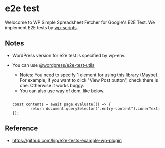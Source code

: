 # e2e test

 Welocome to WP Simple Spreadsheet Fetcher for Google's E2E Test.
 We implement E2E tests by [wp-scripts](https://developer.wordpress.org/block-editor/packages/packages-scripts/#test-e2e).

 ## Notes
 - WordPress version for e2e test is specified by wp-env.
 - You can use [@wordpress/e2e-test-utils](https://github.com/WordPress/gutenberg/tree/master/packages/e2e-test-utils)
	- Notes: You need to specify 1 element for using this library (Maybe). For example, if you want to click "View Post button", check there is one. Otherwise it works buggy.
	- You can also use way of dom, like below.

	```

	const contents = await page.evaluate(() => {
			return document.querySelector(".entry-content").innerText;
	});

	```

## Reference
- https://github.com/liip/e2e-tests-example-wp-plugin
